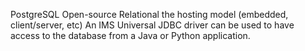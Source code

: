 PostgreSQL
Open-source
Relational
the hosting model (embedded, client/server, etc)
An IMS Universal JDBC driver can be used to have access to the database from a Java or Python application. 
